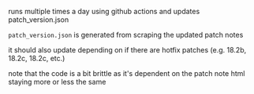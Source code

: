 runs multiple times a day using github actions and updates patch_version.json

`patch_version.json` is generated from scraping the updated patch notes

it should also update depending on if there are hotfix patches (e.g. 18.2b, 18.2c, 18.2c, etc.)

note that the code is a bit brittle as it's dependent on the patch note html staying more or less the same
